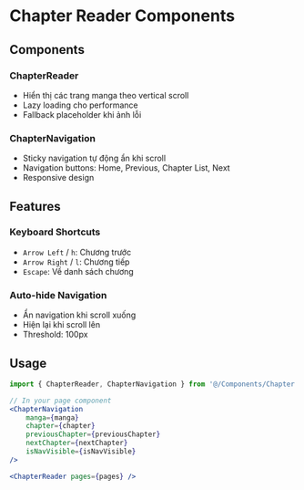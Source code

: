 # Chapter Reader Components

## Components

### ChapterReader
- Hiển thị các trang manga theo vertical scroll
- Lazy loading cho performance
- Fallback placeholder khi ảnh lỗi

### ChapterNavigation
- Sticky navigation tự động ẩn khi scroll
- Navigation buttons: Home, Previous, Chapter List, Next
- Responsive design

## Features

### Keyboard Shortcuts
- `Arrow Left` / `h`: Chương trước
- `Arrow Right` / `l`: Chương tiếp
- `Escape`: Về danh sách chương

### Auto-hide Navigation
- Ẩn navigation khi scroll xuống
- Hiện lại khi scroll lên
- Threshold: 100px

## Usage

```jsx
import { ChapterReader, ChapterNavigation } from '@/Components/Chapter'

// In your page component
<ChapterNavigation 
    manga={manga}
    chapter={chapter}
    previousChapter={previousChapter}
    nextChapter={nextChapter}
    isNavVisible={isNavVisible}
/>

<ChapterReader pages={pages} />
``` 